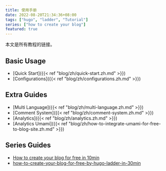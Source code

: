 ```yaml
---
title: 使用手册
date: 2022-08-20T21:34:36+08:00
tags: ["hugo", "ladder", "Tutorial"]
series: ["how to create your blog"]
featured: true
---
```

本文是所有教程的链接。
<!--more-->
## Basic Usage

* [Quick Start]({{< ref "blog/zh/quick-start.zh.md" >}})
* [Configurations]({{< ref "blog/zh/configurations.zh.md" >}})

## Extra Guides

* [Multi Language]({{< ref "blog/zh/multi-language.zh.md" >}})
* [Comment System]({{< ref "blog/zh/comment-system.zh.md" >}})
* [Analytics]({{< ref "blog/zh/analytics.zh.md" >}})
* [Analytics Umami]({{< ref "blog/zh/how-to-integrate-umami-for-free-to-blog-site.zh.md" >}})

## Series Guides

* [How to create your blog for free in 10min](https://gullw9830.com/blog/zh/how-to-create-your-blog-for-free-in-10min/)
* [how-to-create-your-blog-for-free-by-hugo-ladder-in-30min](https://gullw9830.com/blog/zh/how-to-create-your-blog-for-free-by-hugo-ladder-in-30min/)
